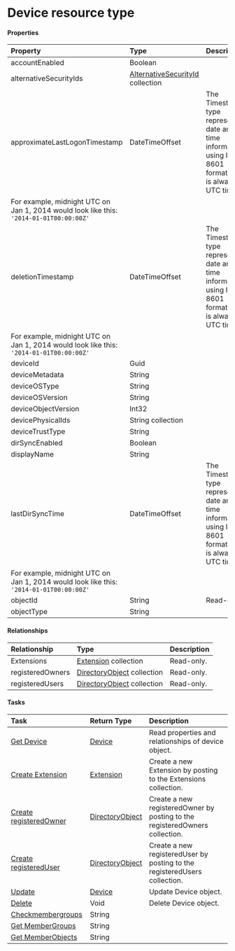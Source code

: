 # Device resource type



#### Properties
| Property	   | Type	|Description|
|:---------------|:--------|:----------|
|accountEnabled|Boolean||
|alternativeSecurityIds|[AlternativeSecurityId](alternativesecurityid.md) collection||
|approximateLastLogonTimestamp|DateTimeOffset| The Timestamp type represents date and time information using ISO 8601 format and is always in UTC time.
						For example, midnight UTC on Jan 1, 2014 would look like this: `'2014-01-01T00:00:00Z'`|
|deletionTimestamp|DateTimeOffset| The Timestamp type represents date and time information using ISO 8601 format and is always in UTC time.
						For example, midnight UTC on Jan 1, 2014 would look like this: `'2014-01-01T00:00:00Z'`|
|deviceId|Guid||
|deviceMetadata|String||
|deviceOSType|String||
|deviceOSVersion|String||
|deviceObjectVersion|Int32||
|devicePhysicalIds|String collection||
|deviceTrustType|String||
|dirSyncEnabled|Boolean||
|displayName|String||
|lastDirSyncTime|DateTimeOffset| The Timestamp type represents date and time information using ISO 8601 format and is always in UTC time.
						For example, midnight UTC on Jan 1, 2014 would look like this: `'2014-01-01T00:00:00Z'`|
|objectId|String| Read-only.|
|objectType|String||

#### Relationships
| Relationship | Type	|Description|
|:---------------|:--------|:----------|
|Extensions|[Extension](extension.md) collection| Read-only.|
|registeredOwners|[DirectoryObject](directoryobject.md) collection| Read-only.|
|registeredUsers|[DirectoryObject](directoryobject.md) collection| Read-only.|

#### Tasks

| Task		   | Return Type	|Description|
|:---------------|:--------|:----------|
|[Get Device](../api/device_get.md) | [Device](device.md) |Read properties and relationships of device object.|
|[Create Extension](../api/device_post_extensions.md) |[Extension](extension.md)| Create a new Extension by posting to the Extensions collection.|
|[Create registeredOwner](../api/device_post_registeredowners.md) |[DirectoryObject](directoryobject.md)| Create a new registeredOwner by posting to the registeredOwners collection.|
|[Create registeredUser](../api/device_post_registeredusers.md) |[DirectoryObject](directoryobject.md)| Create a new registeredUser by posting to the registeredUsers collection.|
|[Update](../api/device_update.md) | [Device](device.md)	|Update Device object. |
|[Delete](../api/device_delete.md) | Void	|Delete Device object. |
|[Checkmembergroups](../api/device_checkmembergroups.md)|String||
|[Get MemberGroups](../api/device_getmembergroups.md)|String||
|[Get MemberObjects](../api/device_getmemberobjects.md)|String||

